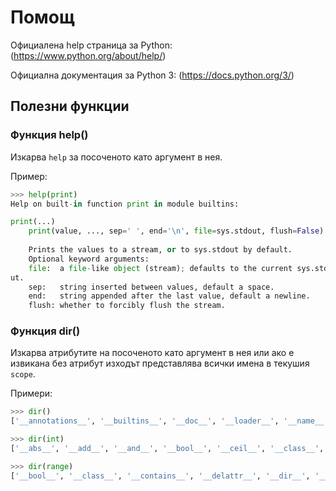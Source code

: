 # Помощ

Официаленa help страница за Python: (https://www.python.org/about/help/)

Официална документация за Python 3: (https://docs.python.org/3/)

## Полезни функции

### Функция help()

Изкарва `help` за посоченото като аргумент в нея.

Пример:

```python
>>> help(print)
Help on built-in function print in module builtins:

print(...)
    print(value, ..., sep=' ', end='\n', file=sys.stdout, flush=False)
    
    Prints the values to a stream, or to sys.stdout by default.
    Optional keyword arguments:
    file:  a file-like object (stream); defaults to the current sys.stdo
ut.
    sep:   string inserted between values, default a space.
    end:   string appended after the last value, default a newline.
    flush: whether to forcibly flush the stream.
```

### Функция dir()

Изкарва атрибутите на посоченото като аргумент в нея или ако е извикана без атрибут изходът представлява всички имена в текушия `scope`.

Примери:

```python
>>> dir()
['__annotations__', '__builtins__', '__doc__', '__loader__', '__name__', '__package__', '__spec__']
```
 
```python
>>> dir(int)
['__abs__', '__add__', '__and__', '__bool__', '__ceil__', '__class__', '__delattr__', '__dir__', '__divmod__', '__doc__', '__eq__', '__float__', '__floor__', '__floordiv__', '__format__', '__ge__', '__getattribute__', '__getnewargs__', '__gt__', '__hash__', '__index__', '__init__', '__init_subclass__', '__int__', '__invert__', '__le__', '__lshift__', '__lt__', '__mod__', '__mul__', '__ne__', '__neg__', '__new__', '__or__', '__pos__', '__pow__', '__radd__', '__rand__', '__rdivmod__', '__reduce__', '__reduce_ex__', '__repr__', '__rfloordiv__', '__rlshift__', '__rmod__', '__rmul__', '__ror__', '__round__', '__rpow__', '__rrshift__', '__rshift__', '__rsub__', '__rtruediv__', '__rxor__', '__setattr__', '__sizeof__', '__str__', '__sub__', '__subclasshook__', '__truediv__', '__trunc__', '__xor__', 'bit_length', 'conjugate', 'denominator', 'from_bytes', 'imag', 'numerator', 'real', 'to_bytes']
```
 
 ```python
>>> dir(range)
['__bool__', '__class__', '__contains__', '__delattr__', '__dir__', '__doc__', '__eq__', '__format__', '__ge__', '__getattribute__', '__getitem__', '__gt__', '__hash__', '__init__', '__init_subclass__', '__iter__', '__le__', '__len__', '__lt__', '__ne__', '__new__', '__reduce__', '__reduce_ex__', '__repr__', '__reversed__', '__setattr__', '__sizeof__', '__str__', '__subclasshook__', 'count', 'index', 'start', 'step', 'stop'] 
```
